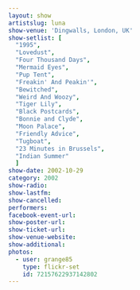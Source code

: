 ```yaml
---
layout: show
artistslug: luna
show-venue: 'Dingwalls, London, UK'
show-setlist: [
  "1995",
  "Lovedust",
  "Four Thousand Days",
  "Mermaid Eyes",
  "Pup Tent",
  "Freakin' And Peakin'",
  "Bewitched",
  "Weird And Woozy",
  "Tiger Lily",
  "Black Postcards",
  "Bonnie and Clyde",
  "Moon Palace",
  "Friendly Advice",
  "Tugboat",
  "23 Minutes in Brussels",
  "Indian Summer"
  ]
show-date: 2002-10-29
category: 2002
show-radio: 
show-lastfm: 
show-cancelled: 
performers: 
facebook-event-url: 
show-poster-url: 
show-ticket-url: 
show-venue-website: 
show-additional: 
photos:
  - user: grange85
    type: flickr-set
    id: 72157622937142802
---
```



